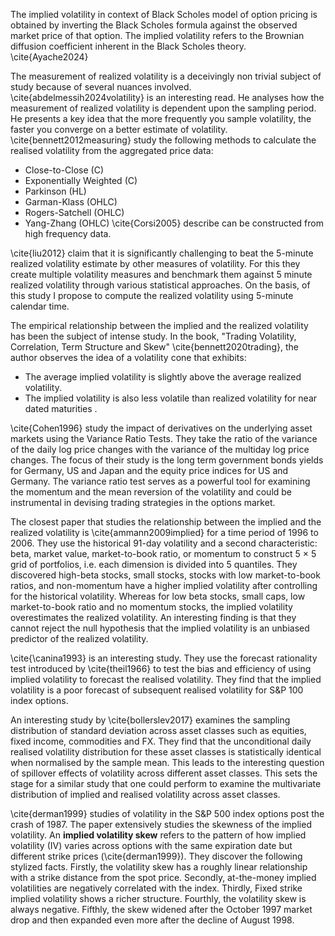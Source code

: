 The implied volatility in context of Black Scholes model of option pricing is obtained by inverting the Black Scholes formula against the observed market price of that option. The implied volatility refers to the Brownian diffusion coefficient inherent in the Black Scholes theory. \cite{Ayache2024}

The measurement of realized volatility is a deceivingly non trivial subject of study because of several nuances involved. \cite{abdelmessih2024volatility} is an interesting read. He analyses how the measurement of realized volatility is dependent upon the sampling period. He presents a key idea that the more frequently you sample volatility, the faster you converge on a better estimate of volatility.   \cite{bennett2012measuring} study the following methods to calculate the realised volatility from the aggregated price data:
- Close-to-Close (C)
- Exponentially Weighted (C)
- Parkinson (HL)
- Garman-Klass (OHLC)
- Rogers-Satchell (OHLC)
- Yang-Zhang (OHLC)
 \cite{Corsi2005} describe can be constructed from high frequency data. 

\cite{liu2012} claim that it is significantly challenging to beat the 5-minute realized volatility estimate by other measures of volatility. For this they create multiple volatility measures and benchmark them against 5 minute realized volatility through various statistical approaches. On the basis, of this study I propose to compute the realized volatility using 5-minute calendar time. 

The empirical relationship between the implied and the realized volatility has been the subject of intense study. In the book, "Trading Volatility, Correlation, Term Structure and Skew" \cite{bennett2020trading}, the author observes the idea of a volatility cone that exhibits:
- The average implied volatility is slightly above the average realized volatility.
- The implied volatility is also less volatile than realized volatility for near dated maturities .
 
\cite{Cohen1996} study the impact of derivatives on the underlying asset markets using the Variance Ratio Tests.  They take the ratio of the variance of the daily log price changes with the variance of the multiday log price changes. The focus of their study is the long term government bonds yields for Germany, US and Japan and the equity price indices for US and Germany. The variance ratio test serves as a powerful tool for examining the momentum and the mean reversion of the volatility and could be instrumental in devising trading strategies in the options market.

The closest paper that studies the relationship between the implied and the realized volatility is \cite{ammann2009implied} for a time period of 1996 to 2006. They use the historical 91-day volatility and a second characteristic: beta, market value, market-to-book ratio, or momentum to construct 5 $\times$ 5 grid of portfolios, i.e. each dimension is divided into 5 quantiles. They discovered high-beta stocks, small stocks, stocks with low market-to-book ratios, and non-momentum have a higher implied volatility after controlling for the historical volatility. Whereas for low beta stocks, small caps, low market-to-book ratio and no momentum stocks, the implied volatility overestimates the realized volatility.  An interesting finding is that they cannot reject the null hypothesis that the implied volatility is an unbiased predictor of the realized volatility.

\cite{\canina1993} is an interesting study. They use the forecast rationality test introduced by \cite{theil1966} to test the bias and efficiency of using implied volatility to forecast the realised volatility. They find that the implied volatility is a poor forecast of subsequent realised volatility for S&P 100 index options. 

An interesting study by \cite{bollerslev2017} examines the sampling distribution of standard deviation across asset classes such as equities, fixed income, commodities and FX. They find that the unconditional daily realised volatility distribution for these asset classes is statistically identical when normalised by the sample mean. This leads to the interesting question of spillover effects of volatility across different asset classes. This sets the stage for a similar study that one could perform to examine the multivariate distribution of implied and realised volatility across asset classes.  

\cite{derman1999} studies of volatility in the S&P 500 index options post the crash of 1987.  The paper extensively studies the skewness of the implied volatility. An **implied volatility skew** refers to the pattern of how implied volatility (IV) varies across options with the same expiration date but different strike prices (\cite{derman1999}). They discover the following stylized facts. Firstly, the volatility skew has a roughly linear relationship with a strike distance from the spot price.  Secondly, at-the-money implied volatilities are negatively correlated with the index. Thirdly, Fixed strike implied volatility shows a richer structure. Fourthly, the volatility skew is always negative. Fifthly, the skew widened after the October 1997 market drop and then expanded even more after the decline of August 1998. 